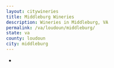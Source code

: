 ```yaml
---
layout: citywineries
title: Middleburg Wineries
description: Wineries in Middleburg, VA
permalink: /va/loudoun/middleburg/
state: va
county: loudoun
city: middleburg
---
```

-
